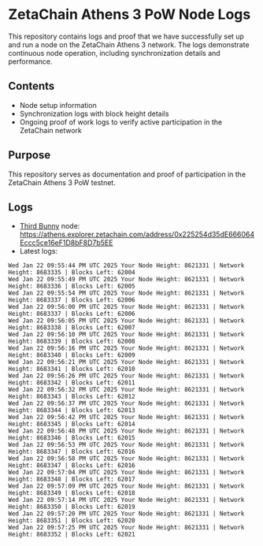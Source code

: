 # ZetaChain Athens 3 PoW Node Logs
This repository contains logs and proof that we have successfully set up and run a node on the ZetaChain Athens 3 network. The logs demonstrate continuous node operation, including synchronization details and performance.

## Contents
- Node setup information
- Synchronization logs with block height details
- Ongoing proof of work logs to verify active participation in the ZetaChain network

## Purpose
This repository serves as documentation and proof of participation in the ZetaChain Athens 3 PoW testnet.

## Logs

- [Third Bunny](https://thirdbunny.xyz/) node: https://athens.explorer.zetachain.com/address/0x225254d35dE666064Eccc5ce16eF1D8bF8D7b5EE
- Latest logs:
```
Wed Jan 22 09:55:44 PM UTC 2025 Your Node Height: 8621331 | Network Height: 8683335 | Blocks Left: 62004
Wed Jan 22 09:55:49 PM UTC 2025 Your Node Height: 8621331 | Network Height: 8683336 | Blocks Left: 62005
Wed Jan 22 09:55:54 PM UTC 2025 Your Node Height: 8621331 | Network Height: 8683337 | Blocks Left: 62006
Wed Jan 22 09:56:00 PM UTC 2025 Your Node Height: 8621331 | Network Height: 8683337 | Blocks Left: 62006
Wed Jan 22 09:56:05 PM UTC 2025 Your Node Height: 8621331 | Network Height: 8683338 | Blocks Left: 62007
Wed Jan 22 09:56:10 PM UTC 2025 Your Node Height: 8621331 | Network Height: 8683339 | Blocks Left: 62008
Wed Jan 22 09:56:16 PM UTC 2025 Your Node Height: 8621331 | Network Height: 8683340 | Blocks Left: 62009
Wed Jan 22 09:56:21 PM UTC 2025 Your Node Height: 8621331 | Network Height: 8683341 | Blocks Left: 62010
Wed Jan 22 09:56:26 PM UTC 2025 Your Node Height: 8621331 | Network Height: 8683342 | Blocks Left: 62011
Wed Jan 22 09:56:32 PM UTC 2025 Your Node Height: 8621331 | Network Height: 8683343 | Blocks Left: 62012
Wed Jan 22 09:56:37 PM UTC 2025 Your Node Height: 8621331 | Network Height: 8683344 | Blocks Left: 62013
Wed Jan 22 09:56:42 PM UTC 2025 Your Node Height: 8621331 | Network Height: 8683345 | Blocks Left: 62014
Wed Jan 22 09:56:48 PM UTC 2025 Your Node Height: 8621331 | Network Height: 8683346 | Blocks Left: 62015
Wed Jan 22 09:56:53 PM UTC 2025 Your Node Height: 8621331 | Network Height: 8683347 | Blocks Left: 62016
Wed Jan 22 09:56:58 PM UTC 2025 Your Node Height: 8621331 | Network Height: 8683347 | Blocks Left: 62016
Wed Jan 22 09:57:04 PM UTC 2025 Your Node Height: 8621331 | Network Height: 8683348 | Blocks Left: 62017
Wed Jan 22 09:57:09 PM UTC 2025 Your Node Height: 8621331 | Network Height: 8683349 | Blocks Left: 62018
Wed Jan 22 09:57:14 PM UTC 2025 Your Node Height: 8621331 | Network Height: 8683350 | Blocks Left: 62019
Wed Jan 22 09:57:20 PM UTC 2025 Your Node Height: 8621331 | Network Height: 8683351 | Blocks Left: 62020
Wed Jan 22 09:57:25 PM UTC 2025 Your Node Height: 8621331 | Network Height: 8683352 | Blocks Left: 62021
```
